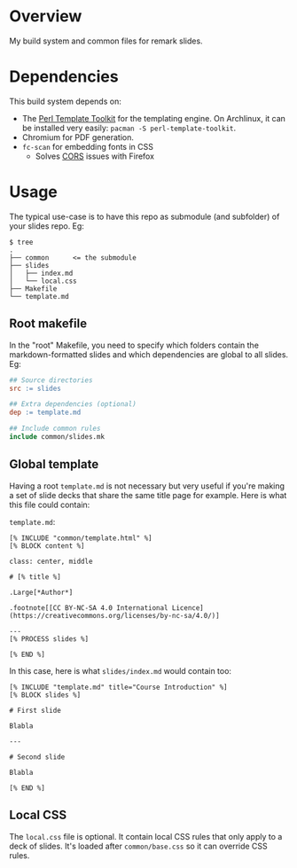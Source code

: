 # Overview

My build system and common files for remark slides.

# Dependencies

This build system depends on:
- The [Perl Template Toolkit](http://www.template-toolkit.org/) for the
  templating engine. On Archlinux, it can be installed very easily: `pacman -S
  perl-template-toolkit`.
- Chromium for PDF generation.
- `fc-scan` for embedding fonts in CSS
    - Solves [CORS](https://en.wikipedia.org/wiki/Cross-origin_resource_sharing)
      issues with Firefox

# Usage

The typical use-case is to have this repo as submodule (and subfolder) of your
slides repo. Eg:

```
$ tree
.
├── common      <= the submodule
├── slides
│   ├── index.md
│   └── local.css
├── Makefile
└── template.md
```

## Root makefile

In the "root" Makefile, you need to specify which folders contain the
markdown-formatted slides and which dependencies are global to all slides. Eg:

```mk
## Source directories
src := slides

## Extra dependencies (optional)
dep := template.md

## Include common rules
include common/slides.mk
```

## Global template

Having a root `template.md` is not necessary but very useful if you're making a
set of slide decks that share the same title page for example. Here is what this
file could contain:

`template.md`:
```
[% INCLUDE "common/template.html" %]
[% BLOCK content %]

class: center, middle

# [% title %]

.Large[*Author*]

.footnote[[CC BY-NC-SA 4.0 International Licence](https://creativecommons.org/licenses/by-nc-sa/4.0/)]

---
[% PROCESS slides %]

[% END %]
```

In this case, here is what `slides/index.md` would contain too:
```
[% INCLUDE "template.md" title="Course Introduction" %]
[% BLOCK slides %]

# First slide

Blabla

---

# Second slide

Blabla

[% END %]
```

## Local CSS

The `local.css` file is optional. It contain local CSS rules that only apply to
a deck of slides. It's loaded after `common/base.css` so it can override CSS
rules.


